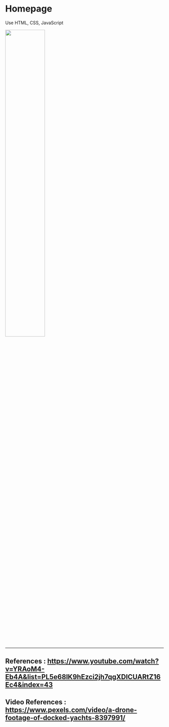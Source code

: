 # Homepage

Use HTML, CSS, JavaScript

<img src='./result.gif' style="width:50%">
<hr>

## References : https://www.youtube.com/watch?v=YRAoM4-Eb4A&list=PL5e68lK9hEzci2jh7qgXDICUARtZ16Ec4&index=43

## Video References : https://www.pexels.com/video/a-drone-footage-of-docked-yachts-8397991/

